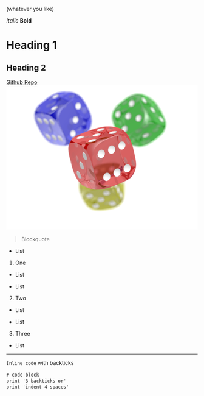 (whatever you like)

*Italic*
**Bold**
# Heading 1
## Heading 2
[Github Repo](https://github.com/tkiyohar/cse15l-lab-reports)
![Image](dice.png)
> Blockquote
* List
1. One
- List
* List
2. Two
- List
* List
3. Three
- List
---
`Inline code` with backticks
```
# code block
print '3 backticks or'
print 'indent 4 spaces'
```
